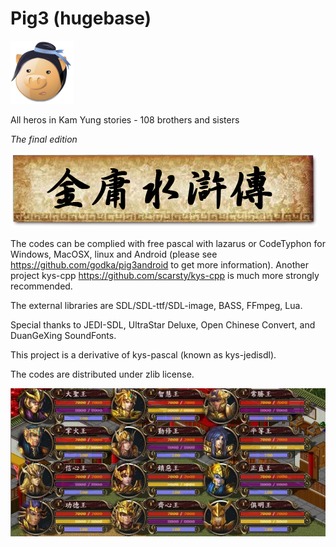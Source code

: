 # Pig3 (hugebase)
<img src='https://raw.githubusercontent.com/scarsty/kys-pig3/master/pig3/logo.png' width='20%'/>

All heros in Kam Yung stories - 108 brothers and sisters

*The final edition*

<img src='https://raw.githubusercontent.com/scarsty/kys-pig3/master/pig3/13.png'/>

The codes can be complied with free pascal with lazarus or CodeTyphon for Windows, MacOSX, linux and Android (please see <https://github.com/godka/pig3android> to get more information). 
Another project kys-cpp <https://github.com/scarsty/kys-cpp> is much more strongly recommended.

The external libraries are SDL/SDL-ttf/SDL-image, BASS, FFmpeg, Lua.

Special thanks to JEDI-SDL, UltraStar Deluxe, Open Chinese Convert, and DuanGeXing SoundFonts.

This project is a derivative of kys-pascal (known as kys-jedisdl).

The codes are distributed under zlib license.

<img src='https://raw.githubusercontent.com/scarsty/kys-pig3/master/pig3/12.jpg'/>

